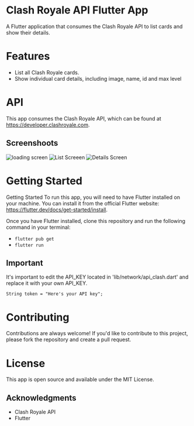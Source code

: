 # Clash Royale API Flutter App

A Flutter application that consumes the Clash Royale API to list cards and show their details.

# Features
- List all Clash Royale cards.
- Show individual card details, including image, name, id and max level

# API
This app consumes the Clash Royale API, which can be found at https://developer.clashroyale.com.

## Screenshoots
![loading screen](https://i.imgur.com/mvQtNvf.jpg)
![List Screeen](https://i.imgur.com/7PcdG6i.jpg)
![Details Screen](https://i.imgur.com/Cji5wxz.jpg)

# Getting Started 
Getting Started
To run this app, you will need to have Flutter installed on your machine. You can install it from the official Flutter website: https://flutter.dev/docs/get-started/install.

Once you have Flutter installed, clone this repository and run the following command in your terminal:

- ``` flutter pub get ```
- ``` flutter run ```

## Important
It's important to edit the API_KEY located in 'lib/network/api_clash.dart' and replace it with your own API_KEY.

``` String token = "Here's your API key"; ```

# Contributing
Contributions are always welcome! If you'd like to contribute to this project, please fork the repository and create a pull request.

# License
This app is open source and available under the MIT License. 

## Acknowledgments
- Clash Royale API
- Flutter
